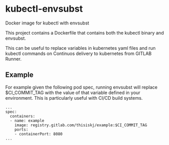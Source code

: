 # kubectl-envsubst
Docker image for kubectl with envsubst

This project contains a Dockerfile that contains both the kubectl binary and envsubst.

This can be useful to replace variables in kubernetes yaml files and run kubectl commands on Continuos delivery to kubernetes from GITLAB Runner.

## Example

For example given the following pod spec, running envsubst will replace $CI_COMMIT_TAG with the value of that variable defined in your environment. This is particularly useful with CI/CD build systems.

```
...
spec:
  containers:
  - name: example
    image: registry.gitlab.com/thisiskj/example:$CI_COMMIT_TAG
    ports:
    - containerPort: 8080
...

```
